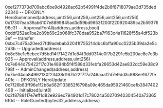 0xef277373d709abc6be9d4926ac62b54991f4de2b6f8718079ae3d735ded22340 -- DFKONLY HeroSummoned(address,uint256,uint256,uint256,uint256,uint256)
0x17307eab39ab6107e8899845ad3d59bd9653f200f220920489ca2b5937696c31 -- ApprovalForAll(address,address,bool)
0xddf252ad1be2c89b69c2b068fc378daa952ba7f163c4a11628f55a4df523b3ef -- transfer
0xbc7cd75a20ee27fd9adebab32041f755214dbc6bffa90cc0225b39da2e5c2d3b -- Upgraded(address)
0x8c5be1e5ebec7d5bd14f71427d1e84f3dd0314c0f7b2291e5b200ac8c7c3b925 -- Approval(address,address,uint256)
0x7e644d79422f17c01e4894b5f4f588d331ebfa28653d42ae832dc59e38c9798f -- AdminChanged(address,address)
0x7be34da84992130f23438d167b22f7f7a246aaaf2d7e9dd3c988ee1672fe40fc -- DFKONLY HeroUpdate
0x7f26b83ff96e1f2b6a682f133852f6798a09c465da95921460cefb3847402498 -- Initialized(uint8)
0x2f8788117e7eff1d82e926ec794901d17c78024a50270940304540a733656f0d -- RoleGranted(bytes32,address,address)